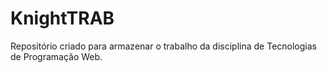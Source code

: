 # KnightTRAB
Repositório criado para armazenar o trabalho da disciplina de Tecnologias de Programação Web.
